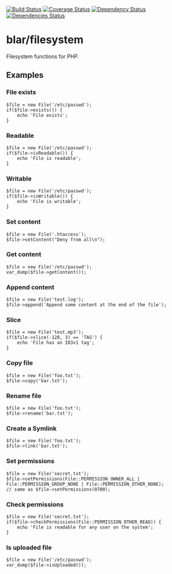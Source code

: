 [![Build Status](https://travis-ci.org/blar/filesystem.png?branch=master)](https://travis-ci.org/blar/filesystem)
[![Coverage Status](https://coveralls.io/repos/blar/filesystem/badge.png?branch=master)](https://coveralls.io/r/blar/filesystem?branch=master)
[![Dependency Status](https://gemnasium.com/blar/filesystem.svg)](https://gemnasium.com/blar/filesystem)
[![Dependencies Status](https://depending.in/blar/filesystem.png)](http://depending.in/blar/filesystem)

# blar/filesystem

Filesystem functions for PHP.

## Examples

### File exists

    $file = new File('/etc/passwd');
    if($file->exists()) {
        echo 'File exists';
    }

### Readable

    $file = new File('/etc/passwd');
    if($file->isReadable()) {
        echo 'File is readable';
    }

### Writable

    $file = new File('/etc/passwd');
    if($file->isWritable()) {
        echo 'File is writable';
    }

### Set content

    $file = new File('.htaccess');
    $file->setContent("Deny from all\n");

### Get content

    $file = new File('/etc/passwd');
    var_dump($file->getContent());

### Append content

    $file = new File('test.log');
    $file->append('Append some content at the end of the file');

### Slice

    $file = new File('test.mp3');
    if($file->slice(-128, 3) == 'TAG') {
        echo 'File has an ID3v1 tag';
    }

### Copy file

    $file = new File('foo.txt');
    $file->copy('bar.txt');

### Rename file

    $file = new File('foo.txt');
    $file->rename('bar.txt');

### Create a Symlink

    $file = new File('foo.txt');
    $file->link('bar.txt');

### Set permissions

    $file = new File('secret.txt');
    $file->setPermissions(File::PERMISSION_OWNER_ALL | File::PERMISSION_GROUP_NONE | File::PERMISSION_OTHER_NONE);
    // same as $file->setPermissions(0700);

### Check permissions

    $file = new File('secret.txt');
    if($file->checkPermissions(File::PERMISSION_OTHER_READ)) {
        echo 'File is readable for any user on the system';
    }

### Is uploaded file

    $file = new File('/etc/passwd');
    var_dump($file->isUploaded());
